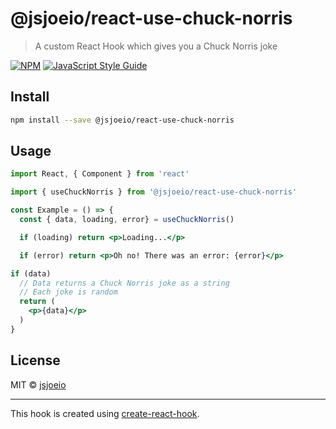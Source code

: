 # @jsjoeio/react-use-chuck-norris

> A custom React Hook which gives you a Chuck Norris joke

[![NPM](https://img.shields.io/npm/v/@jsjoeio/react-use-chuck-norris.svg)](https://www.npmjs.com/package/@jsjoeio/react-use-chuck-norris) [![JavaScript Style Guide](https://img.shields.io/badge/code_style-standard-brightgreen.svg)](https://standardjs.com)

## Install

```bash
npm install --save @jsjoeio/react-use-chuck-norris
```

## Usage

```jsx
import React, { Component } from 'react'

import { useChuckNorris } from '@jsjoeio/react-use-chuck-norris'

const Example = () => {
  const { data, loading, error} = useChuckNorris()

  if (loading) return <p>Loading...</p>

  if (error) return <p>Oh no! There was an error: {error}</p>

if (data)
  // Data returns a Chuck Norris joke as a string
  // Each joke is random
  return (
    <p>{data}</p>
  )
}
```

## License

MIT © [jsjoeio](https://github.com/jsjoeio)

---

This hook is created using [create-react-hook](https://github.com/hermanya/create-react-hook).
